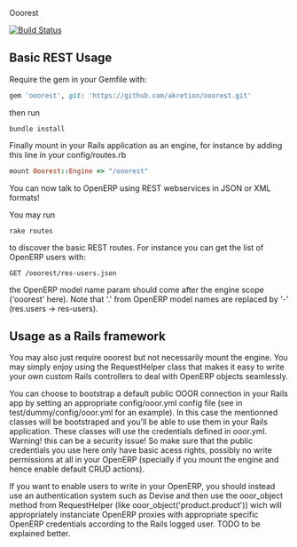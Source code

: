 Ooorest

[![Build Status](https://travis-ci.org/akretion/ooorest.png?branch=master)](https://travis-ci.org/akretion/ooorest)

Basic REST Usage
----------------

Require the gem in your Gemfile with:
```ruby
gem 'ooorest', git: 'https://github.com/akretion/ooorest.git'
```

then run
```
bundle install
```

Finally mount in your Rails application as an engine, for instance by adding this line in your config/routes.rb

```ruby
mount Ooorest::Engine => "/ooorest"
```

You can now talk to OpenERP using REST webservices in JSON or XML formats!

You may run
```
rake routes
```
to discover the basic REST routes. For instance you can get the list of OpenERP users with:
```
GET /ooorest/res-users.json
```
the OpenERP model name param should come after the engine scope ('ooorest' here). Note that '.' from OpenERP model names are replaced by '-' (res.users -> res-users).


Usage as a Rails framework
--------------------------

You may also just require ooorest but not necessarily mount the engine. You may simply enjoy using the RequestHelper class that makes it easy to write your own custom Rails controllers to deal with OpenERP objects seamlessly.

You can choose to bootstrap a default public OOOR connection in your Rails app by setting an appropriate config/ooor.yml config file (see in test/dummy/config/ooor.yml for an example).
In this case the mentionned classes will be bootstraped and you'll be able to use them in your Rails application. These classes will use the credentials defined in ooor.yml. Warning! this can be a security issue! So make sure that the public credentials you use here only have basic acess rights, possibly no write permissions at all in your OpenERP (specially if you mount the engine and hence enable default CRUD actions).

If you want to enable users to write in your OpenERP, you should instead use an authentication system such as Devise and then use the ooor_object method from RequestHelper (like ooor_object('product.product')) wich will appropriately instanciate OpenERP proxies with appropriate specific OpenERP credentials according to the Rails logged user. TODO to be explained better.
